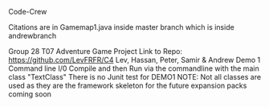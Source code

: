 Code-Crew

Citations are in Gamemap1.java inside master branch which is inside andrewbranch 

Group 28 T07 Adventure Game Project Link to Repo: https://github.com/LevFRFR/C4 Lev, Hassan, Peter, Samir & Andrew Demo 1 Command line I/0
Compile and then Run via the commandline with the main class "TextClass"
There is no Junit test for DEMO1
NOTE: Not all classes are used as they are the framework skeleton for the future expansion packs coming soon
